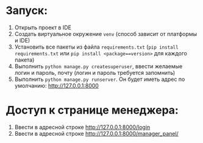 # Запуск:
1. Открыть проект в IDE
2. Создать виртуальное окружение `venv` (способ зависит от платформы и IDE)
3. Установить все пакеты из файла `requirements.txt` (`pip install requirements.txt` или `pip install <package==version>` для каждого пакета)
4. Выполнить `python manage.py createsuperuser`, ввести желаемые логин и пароль, почту (логин и пароль требуется запомнить)
5. Выполнить `python manage.py runserver`. Он будет иметь адрес по умолчанию: http://127.0.0.1:8000

# Доступ к странице менеджера:
1. Ввести в адресной строке http://127.0.0.1:8000/login 
1. Ввести в адресной строке http://127.0.0.1:8000/manager_panel/
